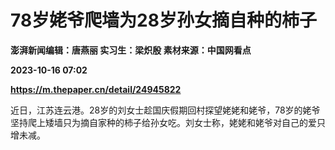 # 78岁姥爷爬墙为28岁孙女摘自种的柿子
**澎湃新闻编辑：唐燕丽 实习生：梁炽殷 素材来源：中国网看点**

**2023-10-16 07:02**

**https://m.thepaper.cn/detail/24945822**

近日，江苏连云港。28岁的刘女士趁国庆假期回村探望姥姥和姥爷，78岁的姥爷坚持爬上矮墙只为摘自家种的柿子给孙女吃。刘女士称，姥姥和姥爷对自己的爱只增未减。